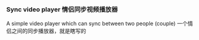 ### Sync video player 情侣同步视频播放器

A simple video player which can sync between two people (couple)
一个情侣之间的同步播放器，就是瞎写的



